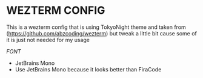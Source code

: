 # WEZTERM CONFIG

This is a wezterm config that is using TokyoNight theme and taken from (https://github.com/abzcoding/wezterm) but tweak a little bit cause some of it is just not needed for my usage

*FONT*
- JetBrains Mono
- Use JetBrains Mono because it looks better than FiraCode 
